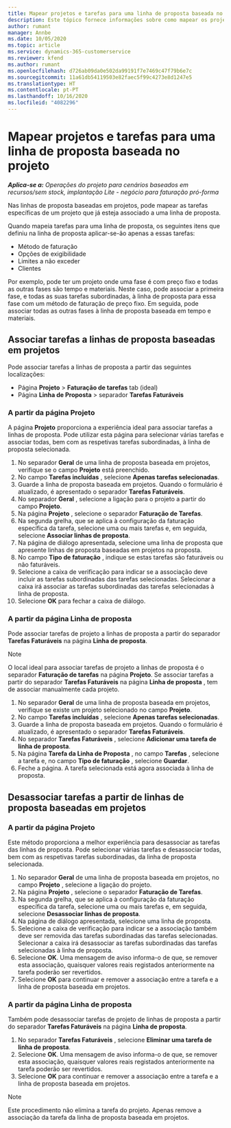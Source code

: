 ```yaml
---
title: Mapear projetos e tarefas para uma linha de proposta baseada no projeto
description: Este tópico fornece informações sobre como mapear os projetos e as tarefas para uma linha de tarefa baseada em projetos.
author: rumant
manager: Annbe
ms.date: 10/05/2020
ms.topic: article
ms.service: dynamics-365-customerservice
ms.reviewer: kfend
ms.author: rumant
ms.openlocfilehash: d726ab09da0e502da99191f7e7469c47f79b6e7c
ms.sourcegitcommit: 11a61db54119503e82faec5f99c4273e8d1247e5
ms.translationtype: HT
ms.contentlocale: pt-PT
ms.lasthandoff: 10/16/2020
ms.locfileid: "4082296"
---
```

# <a name="map-projects-and-tasks-to-a-project-based-quote-line"></a>Mapear projetos e tarefas para uma linha de proposta baseada no projeto

_**Aplica-se a:** Operações do projeto para cenários baseados em recursos/sem stock, implantação Lite - negócio para faturação pró-forma_

Nas linhas de proposta baseadas em projetos, pode mapear as tarefas específicas de um projeto que já esteja associado a uma linha de proposta.

Quando mapeia tarefas para uma linha de proposta, os seguintes itens que definiu na linha de proposta aplicar-se-ão apenas a essas tarefas:

- Método de faturação
- Opções de exigibilidade
- Limites a não exceder
- Clientes

Por exemplo, pode ter um projeto onde uma fase é com preço fixo e todas as outras fases são tempo e materiais. Neste caso, pode associar a primeira fase, e todas as suas tarefas subordinadas, à linha de proposta para essa fase com um método de faturação de preço fixo. Em seguida, pode associar todas as outras fases à linha de proposta baseada em tempo e materiais.

## <a name="associate-tasks-to-project-based-quote-lines"></a>Associar tarefas a linhas de proposta baseadas em projetos

Pode associar tarefas a linhas de proposta a partir das seguintes localizações:

- Página **Projeto** > **Faturação de tarefas** tab (ideal)
- Página **Linha de Proposta** > separador **Tarefas Faturáveis** 

### <a name="from-the-project-page"></a>A partir da página Projeto

A página **Projeto** proporciona a experiência ideal para associar tarefas a linhas de proposta. Pode utilizar esta página para selecionar várias tarefas e associar todas, bem com as respetivas tarefas subordinadas, à linha de proposta selecionada.

1. No separador **Geral** de uma linha de proposta baseada em projetos, verifique se o campo **Projeto** está preenchido.
2. No campo **Tarefas incluídas** , selecione **Apenas tarefas selecionadas**.
3. Guarde a linha de proposta baseada em projetos. Quando o formulário é atualizado, é apresentado o separador **Tarefas Faturáveis**.
4. No separador **Geral** , selecione a ligação para o projeto a partir do campo **Projeto**.
5. Na página **Projeto** , selecione o separador **Faturação de Tarefas**.
6. Na segunda grelha, que se aplica à configuração da faturação específica da tarefa, selecione uma ou mais tarefas e, em seguida, selecione **Associar linhas de proposta**.
7. Na página de diálogo apresentada, selecione uma linha de proposta que apresente linhas de proposta baseadas em projetos na proposta.
8. No campo **Tipo de faturação** , indique se estas tarefas são faturáveis ou não faturáveis.
9. Selecione a caixa de verificação para indicar se a associação deve incluir as tarefas subordinadas das tarefas selecionadas. Selecionar a caixa irá associar as tarefas subordinadas das tarefas selecionadas à linha de proposta.
10. Selecione **OK** para fechar a caixa de diálogo.

### <a name="from-the-quote-line-page"></a>A partir da página Linha de proposta

Pode associar tarefas de projeto a linhas de proposta a partir do separador **Tarefas Faturáveis** na página **Linha de proposta**.

>[!NOTE]
>O local ideal para associar tarefas de projeto a linhas de proposta é o separador **Faturação de tarefas** na página **Projeto**. Se associar tarefas a partir do separador **Tarefas Faturáveis** na página **Linha de proposta** , tem de associar manualmente cada projeto.

1. No separador **Geral** de uma linha de proposta baseada em projetos, verifique se existe um projeto selecionado no campo **Projeto**.
2. No campo **Tarefas incluídas** , selecione **Apenas tarefas selecionadas**.
3. Guarde a linha de proposta baseada em projetos. Quando o formulário é atualizado, é apresentado o separador **Tarefas Faturáveis**.
4. No separador **Tarefas Faturáveis** , selecione **Adicionar uma tarefa de linha de proposta**.
5. Na página **Tarefa da Linha de Proposta** , no campo **Tarefas** , selecione a tarefa e, no campo **Tipo de faturação** , selecione **Guardar**. 
6. Feche a página. A tarefa selecionada está agora associada à linha de proposta.

## <a name="disassociate-tasks-from-projectbased-quote-lines"></a>Desassociar tarefas a partir de linhas de proposta baseadas em projetos

### <a name="from-the-project-page"></a>A partir da página Projeto

Este método proporciona a melhor experiência para desassociar as tarefas das linhas de proposta. Pode selecionar várias tarefas e desassociar todas, bem com as respetivas tarefas subordinadas, da linha de proposta selecionada.

1. No separador **Geral** de uma linha de proposta baseada em projetos, no campo **Projeto** , selecione a ligação do projeto.
2. Na página **Projeto** , selecione o separador **Faturação de Tarefas**.
3. Na segunda grelha, que se aplica à configuração da faturação específica da tarefa, selecione uma ou mais tarefas e, em seguida, selecione **Desassociar linhas de proposta**.
4. Na página de diálogo apresentada, selecione uma linha de proposta.
5. Selecione a caixa de verificação para indicar se a associação também deve ser removida das tarefas subordinadas das tarefas selecionadas. Selecionar a caixa irá desassociar as tarefas subordinadas das tarefas selecionadas à linha de proposta.
6. Selecione **OK**. Uma mensagem de aviso informa-o de que, se remover esta associação, quaisquer valores reais registados anteriormente na tarefa poderão ser revertidos. 
7. Selecione **OK** para continuar e remover a associação entre a tarefa e a linha de proposta baseada em projetos.

### <a name="from-the-quote-line-page"></a>A partir da página Linha de proposta

Também pode desassociar tarefas de projeto de linhas de proposta a partir do separador **Tarefas Faturáveis** na página **Linha de proposta**.

1. No separador **Tarefas Faturáveis** , selecione **Eliminar uma tarefa de linha de proposta**.
2. Selecione **OK**. Uma mensagem de aviso informa-o de que, se remover esta associação, quaisquer valores reais registados anteriormente na tarefa poderão ser revertidos. 
3. Selecione **OK** para continuar e remover a associação entre a tarefa e a linha de proposta baseada em projetos.

>[!NOTE]
> Este procedimento não elimina a tarefa do projeto. Apenas remove a associação da tarefa da linha de proposta baseada em projetos.
